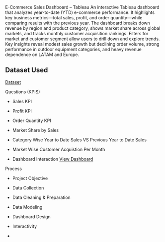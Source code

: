 E-Commerce Sales Dashboard – Tableau
An interactive Tableau dashboard that analyzes year-to-date (YTD) e-commerce performance. It highlights key business metrics—total sales, profit, and order quantity—while comparing results with the previous year. The dashboard breaks down revenue by region and product category, shows market share across global markets, and tracks monthly customer acquisition rankings. Filters for market and customer segment allow users to drill down and explore trends. Key insights reveal modest sales growth but declining order volume, strong performance in outdoor equipment categories, and heavy revenue dependence on LATAM and Europe.

## Dataset Used
<a href ="https://drive.google.com/file/d/1VenmPy5rLs50w0k_9qrH_FS20kJ42toW/view">Dataset</a>

Questions (KPIS)
- Sales KPI
- Profit KPI
- Order Quantity KPI
- Market Share by Sales
- Category Wise Year to Date Sales VS Previous Year to Date Sales
- Market Wise Customer Acquistion Per Month

- Dashboard Interaction <a href = "https://public.tableau.com/app/profile/harsh.jethwa6836/viz/ECommerceAnalysis_17588116985990/Dashboard1?publish=yes"> View Dashboard</a>

Process
- Project Objective
- Data Collection
- Data Cleaning & Preparation
- Data Modeling
- Dashboard Design
- Interactivity

- 
